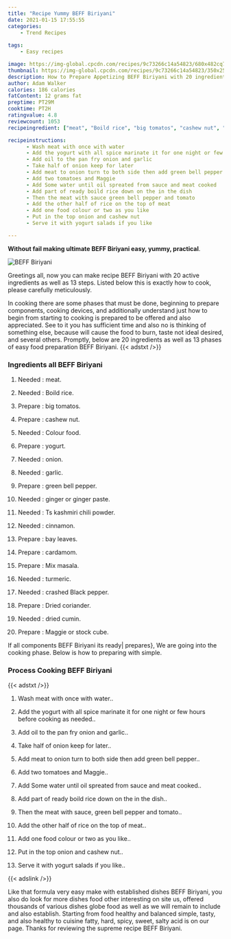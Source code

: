 ```yaml
---
title: "Recipe Yummy BEFF Biriyani"
date: 2021-01-15 17:55:55
categories:
    - Trend Recipes
    
tags:
    - Easy recipes

image: https://img-global.cpcdn.com/recipes/9c73266c14a54823/680x482cq70/beff-biriyani-recipe-main-photo.jpg
thumbnail: https://img-global.cpcdn.com/recipes/9c73266c14a54823/350x250cq70/beff-biriyani-recipe-main-photo.jpg
description: How to Prepare Appetizing BEFF Biriyani with 20 ingredients and 13 stages of easy cooking.
author: Adam Walker
calories: 186 calories
fatContent: 12 grams fat
preptime: PT29M
cooktime: PT2H
ratingvalue: 4.8
reviewcount: 1053
recipeingredient: ["meat", "Boild rice", "big tomatos", "cashew nut", "Colour food", "yogurt", "onion", "garlic", "green bell pepper", "ginger or ginger paste", "Ts kashmiri chili powder", "cinnamon", "bay leaves", "cardamom", "Mix masala", "turmeric", "crashed Black pepper", "Dried coriander", "dried cumin", "Maggie or stock cube"]

recipeinstructions: 
      - Wash meat with once with water 
      - Add the yogurt with all spice marinate it for one night or few hours before cooking as needed 
      - Add oil to the pan fry onion and garlic 
      - Take half of onion keep for later 
      - Add meat to onion turn to both side then add green bell pepper 
      - Add two tomatoes and Maggie 
      - Add Some water until oil spreated from sauce and meat cooked 
      - Add part of ready boild rice down on the in the dish 
      - Then the meat with sauce green bell pepper and tomato 
      - Add the other half of rice on the top of meat 
      - Add one food colour or two as you like 
      - Put in the top onion and cashew nut 
      - Serve it with yogurt salads if you like

---
```




**Without fail making ultimate BEFF Biriyani easy, yummy, practical**. 


![BEFF Biriyani](https://img-global.cpcdn.com/recipes/9c73266c14a54823/680x482cq70/beff-biriyani-recipe-main-photo.jpg "BEFF Biriyani")




Greetings all, now you can make recipe BEFF Biriyani with 20 active ingredients as well as 13 steps. Listed below this is exactly how to cook, please carefully meticulously.

In cooking there are some phases that must be done, beginning to prepare components, cooking devices, and additionally understand just how to begin from starting to cooking is prepared to be offered and also appreciated. See to it you has sufficient time and also no is thinking of something else, because will cause the food to burn, taste not ideal desired, and several others. Promptly, below are 20 ingredients as well as 13 phases of easy food preparation BEFF Biriyani.
{{< adstxt />}}

### Ingredients all BEFF Biriyani


1. Needed  : meat.

1. Needed  : Boild rice.

1. Prepare  : big tomatos.

1. Prepare  : cashew nut.

1. Needed  : Colour food.

1. Prepare  : yogurt.

1. Needed  : onion.

1. Needed  : garlic.

1. Prepare  : green bell pepper.

1. Needed  : ginger or ginger paste.

1. Needed  : Ts kashmiri chili powder.

1. Needed  : cinnamon.

1. Prepare  : bay leaves.

1. Prepare  : cardamom.

1. Prepare  : Mix masala.

1. Needed  : turmeric.

1. Needed  : crashed Black pepper.

1. Prepare  : Dried coriander.

1. Needed  : dried cumin.

1. Prepare  : Maggie or stock cube.



If all components BEFF Biriyani its ready| prepares}, We are going into the cooking phase. Below is how to preparing with simple.

### Process Cooking BEFF Biriyani

{{< adstxt />}}


1. Wash meat with once with water..



1. Add the yogurt with all spice marinate it for one night or few hours before cooking as needed..



1. Add oil to the pan fry onion and garlic..



1. Take half of onion keep for later..



1. Add meat to onion turn to both side then add green bell pepper..



1. Add two tomatoes and Maggie..



1. Add Some water until oil spreated from sauce and meat cooked..



1. Add part of ready boild rice down on the in the dish..



1. Then the meat with sauce, green bell pepper and tomato..



1. Add the other half of rice on the top of meat..



1. Add one food colour or two as you like..



1. Put in the top onion and cashew nut..



1. Serve it with yogurt salads if you like..





{{< adslink />}}

Like that formula very easy make with established dishes BEFF Biriyani, you also do look for more dishes food other interesting on site us, offered thousands of various dishes globe food as well as we will remain to include and also establish. Starting from food healthy and balanced simple, tasty, and also healthy to cuisine fatty, hard, spicy, sweet, salty acid is on our page. Thanks for reviewing the supreme recipe BEFF Biriyani.

